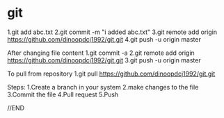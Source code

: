 # git
1.git add abc.txt
2.git commit -m "i added abc.txt"
3.git remote add origin https://github.com/dinoopdcj1992/git.git
4.git push -u origin master

After changing file content
1.git commit -a
2.git remote add origin https://github.com/dinoopdcj1992/git.git
3.git push -u origin master

To pull from repository
1.git pull https://github.com/dinoopdcj1992/git.git

Steps:
1.Create a branch in your system
2.make changes to the file
3.Commit the file
4.Pull request
5.Push

//END
